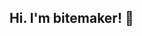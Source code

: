 ## Hi. I'm bitemaker! :wave:

<!--
**BiteMaker/bitemaker** is a ✨ _special_ ✨ repository because its `README.md` (this file) appears on your GitHub profile.

Here are some ideas to get you started:

🔭 I’m currently working on RX
- 🌱 I’m currently learning something
- 👯 I’m looking to collaborate on ...
- 🤔 I’m looking for help with ...
- 💬 Ask me about ...
- 📫 How to reach me: @
- 😄 Pronouns: ...
- ⚡ Fun fact: ...
-->

  <p>
    <a href="https://golang.google.cn/"
      ><img
        src="https://img.shields.io/badge/-Go-00ADD8?style=flat-square&logo=go&logoColor=ffffff"
        alt=""
    /></a>
    <a href="https://www.java.com/"
      ><img
        src="https://img.shields.io/badge/-Java-007396?style=flat-square&logo=java&logoColor=ffffff"
        alt=""
    /></a>
    <a href="https://www.php.net/"
      ><img
        src="https://img.shields.io/badge/-PHP-777BB4?style=flat-square&logo=php&logoColor=ffffff"
        alt=""
    /></a>
    <a href="https://www.python.org/"
      ><img
        src="https://img.shields.io/badge/-Python-3776AB?style=flat-square&logo=python&logoColor=ffffff"
        alt=""
    /></a>
    <a href="https://nodejs.org/"
      ><img
        src="https://img.shields.io/badge/-Node.js-339933?style=flat-square&logo=node.js&logoColor=ffffff"
        alt=""
    /></a>
    <a href="https://www.javascript.com/"
      ><img
        src="https://img.shields.io/badge/-JavaScript-F7DF1E?style=flat-square&logo=javascript&logoColor=ffffff"
        alt=""
    /></a>
    <a href="https://vuejs.org/"
      ><img
        src="https://img.shields.io/badge/-Vue.js-4FC08D?style=flat-square&logo=vuedotjs&logoColor=ffffff"
        alt=""
    /></a>
    <a href="https://reactjs.org/"
      ><img
        src="https://img.shields.io/badge/-React-61DAFB?style=flat-square&logo=react&logoColor=ffffff"
        alt=""
    /></a>
  </p>
